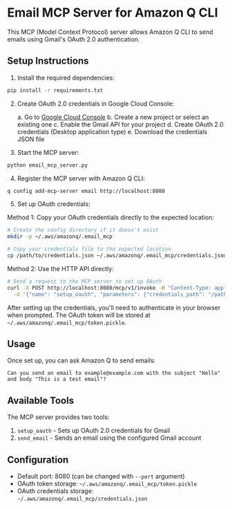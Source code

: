 # Email MCP Server for Amazon Q CLI

This MCP (Model Context Protocol) server allows Amazon Q CLI to send emails using Gmail's OAuth 2.0 authentication.

## Setup Instructions

1. Install the required dependencies:

```bash
pip install -r requirements.txt
```

2. Create OAuth 2.0 credentials in Google Cloud Console:

   a. Go to [Google Cloud Console](https://console.cloud.google.com/)
   b. Create a new project or select an existing one
   c. Enable the Gmail API for your project
   d. Create OAuth 2.0 credentials (Desktop application type)
   e. Download the credentials JSON file

3. Start the MCP server:

```bash
python email_mcp_server.py
```

4. Register the MCP server with Amazon Q CLI:

```bash
q config add-mcp-server email http://localhost:8080
```

5. Set up OAuth credentials:

Method 1: Copy your OAuth credentials directly to the expected location:
```bash
# Create the config directory if it doesn't exist
mkdir -p ~/.aws/amazonq/.email_mcp

# Copy your credentials file to the expected location
cp /path/to/credentials.json ~/.aws/amazonq/.email_mcp/credentials.json
```

Method 2: Use the HTTP API directly:
```bash
# Send a request to the MCP server to set up OAuth
curl -X POST http://localhost:8080/mcp/v1/invoke -H "Content-Type: application/json" \
  -d '{"name": "setup_oauth", "parameters": {"credentials_path": "/path/to/credentials.json"}}'
```

After setting up the credentials, you'll need to authenticate in your browser when prompted. The OAuth token will be stored at `~/.aws/amazonq/.email_mcp/token.pickle`.

## Usage

Once set up, you can ask Amazon Q to send emails:

```
Can you send an email to example@example.com with the subject "Hello" and body "This is a test email"?
```

## Available Tools

The MCP server provides two tools:

1. `setup_oauth` - Sets up OAuth 2.0 credentials for Gmail
2. `send_email` - Sends an email using the configured Gmail account

## Configuration

- Default port: 8080 (can be changed with `--port` argument)
- OAuth token storage: `~/.aws/amazonq/.email_mcp/token.pickle`
- OAuth credentials storage: `~/.aws/amazonq/.email_mcp/credentials.json`
